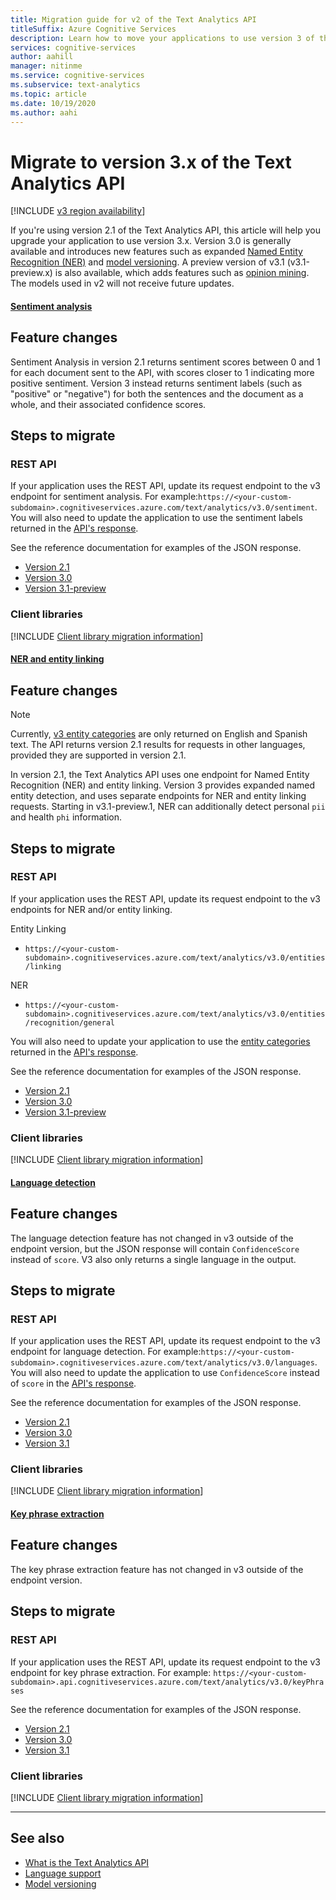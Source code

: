 ```yaml
---
title: Migration guide for v2 of the Text Analytics API
titleSuffix: Azure Cognitive Services
description: Learn how to move your applications to use version 3 of the Text Analytics API.
services: cognitive-services
author: aahill
manager: nitinme
ms.service: cognitive-services
ms.subservice: text-analytics
ms.topic: article
ms.date: 10/19/2020
ms.author: aahi
---
```


# Migrate to version 3.x of the Text Analytics API

[!INCLUDE [v3 region availability](includes/v3-region-availability.md)]

If you're using version 2.1 of the Text Analytics API, this article will help you upgrade your application to use version 3.x. Version 3.0 is generally available and introduces new features such as expanded [Named Entity Recognition (NER)](how-tos/text-analytics-how-to-entity-linking.md#named-entity-recognition-versions-and-features) and [model versioning](concepts/model-versioning.md). A preview version of v3.1 (v3.1-preview.x) is also available, which adds features such as [opinion mining](how-tos/text-analytics-how-to-sentiment-analysis.md#sentiment-analysis-versions-and-features). The models used in v2 will not receive future updates. 

#### [Sentiment analysis](#tab/sentiment-analysis)

## Feature changes 

Sentiment Analysis in version 2.1 returns sentiment scores between 0 and 1 for each document sent to the API, with scores closer to 1 indicating more positive sentiment. Version 3 instead returns sentiment labels (such as "positive" or "negative")  for both the sentences and the document as a whole, and their associated confidence scores. 

## Steps to migrate

### REST API

If your application uses the REST API, update its request endpoint to the v3 endpoint for sentiment analysis. For example:`https://<your-custom-subdomain>.cognitiveservices.azure.com/text/analytics/v3.0/sentiment`. You will also need to update the application to use the sentiment labels returned in the [API's response](how-tos/text-analytics-how-to-sentiment-analysis.md#view-the-results). 

See the reference documentation for examples of the JSON response.
* [Version 2.1](https://westcentralus.dev.cognitive.microsoft.com/docs/services/TextAnalytics-v2-1/operations/56f30ceeeda5650db055a3c9)
* [Version 3.0](https://westus.dev.cognitive.microsoft.com/docs/services/TextAnalytics-v3-0/operations/Sentiment) 
* [Version 3.1-preview](https://westcentralus.dev.cognitive.microsoft.com/docs/services/TextAnalytics-v3-1-preview-2/operations/Sentiment)

### Client libraries

[!INCLUDE [Client library migration information](includes/client-library-migration-section.md)]

#### [NER and entity linking](#tab/named-entity-recognition)

## Feature changes

> [!NOTE] 
> Currently, [v3 entity categories](named-entity-types.md) are only returned on English and Spanish text. The API returns version 2.1 results for requests in other languages, provided they are supported in version 2.1.

In version 2.1, the Text Analytics API uses one endpoint for Named Entity Recognition (NER) and entity linking. Version 3 provides expanded named entity detection, and uses separate endpoints for NER and entity linking requests. Starting in v3.1-preview.1, NER can additionally detect personal `pii` and health `phi` information. 

## Steps to migrate

### REST API

If your application uses the REST API, update its request endpoint to the v3 endpoints for NER and/or entity linking.

Entity Linking
* `https://<your-custom-subdomain>.cognitiveservices.azure.com/text/analytics/v3.0/entities/linking`

NER
* `https://<your-custom-subdomain>.cognitiveservices.azure.com/text/analytics/v3.0/entities/recognition/general`

You will also need to update your application to use the [entity categories](named-entity-types.md) returned in the [API's response](how-tos/text-analytics-how-to-entity-linking.md#view-results).

See the reference documentation for examples of the JSON response.
* [Version 2.1](https://westcentralus.dev.cognitive.microsoft.com/docs/services/TextAnalytics-v2-1/operations/5ac4251d5b4ccd1554da7634)
* [Version 3.0](https://westus.dev.cognitive.microsoft.com/docs/services/TextAnalytics-v3-0/operations/EntitiesRecognitionGeneral) 
* [Version 3.1-preview](https://westcentralus.dev.cognitive.microsoft.com/docs/services/TextAnalytics-v3-1-preview-2/operations/EntitiesRecognitionGeneral)

### Client libraries

[!INCLUDE [Client library migration information](includes/client-library-migration-section.md)]


#### [Language detection](#tab/language-detection)

## Feature changes 

The language detection feature has not changed in v3 outside of the endpoint version, but the JSON response will contain `ConfidenceScore` instead of `score`. V3 also only returns a single language in the output. 

## Steps to migrate

### REST API

If your application uses the REST API, update its request endpoint to the v3 endpoint for language detection. For example:`https://<your-custom-subdomain>.cognitiveservices.azure.com/text/analytics/v3.0/languages`. You will also need to update the application to use `ConfidenceScore` instead of `score` in the [API's response](how-tos/text-analytics-how-to-language-detection.md#step-3-view-the-results). 

See the reference documentation for examples of the JSON response.
* [Version 2.1](https://westcentralus.dev.cognitive.microsoft.com/docs/services/TextAnalytics-v2-1/operations/56f30ceeeda5650db055a3c7)
* [Version 3.0](https://westus.dev.cognitive.microsoft.com/docs/services/TextAnalytics-v3-0/operations/Languages) 
* [Version 3.1](https://westcentralus.dev.cognitive.microsoft.com/docs/services/TextAnalytics-v3-1-preview-2/operations/Languages)

### Client libraries

[!INCLUDE [Client library migration information](includes/client-library-migration-section.md)]


#### [Key phrase extraction](#tab/key-phrase-extraction)

## Feature changes 

The key phrase extraction feature has not changed in v3 outside of the endpoint version.

## Steps to migrate

### REST API

If your application uses the REST API, update its request endpoint to the v3 endpoint for key phrase extraction. For example: `https://<your-custom-subdomain>.api.cognitiveservices.azure.com/text/analytics/v3.0/keyPhrases`

See the reference documentation for examples of the JSON response.
* [Version 2.1](https://westcentralus.dev.cognitive.microsoft.com/docs/services/TextAnalytics-v2-1/operations/56f30ceeeda5650db055a3c6)
* [Version 3.0](https://westus.dev.cognitive.microsoft.com/docs/services/TextAnalytics-v3-0/operations/KeyPhrases) 
* [Version 3.1](https://westcentralus.dev.cognitive.microsoft.com/docs/services/TextAnalytics-v3-1-preview-1/operations/KeyPhrases)

### Client libraries

[!INCLUDE [Client library migration information](includes/client-library-migration-section.md)]

---


## See also

* [What is the Text Analytics API](overview.md)
* [Language support](language-support.md)
* [Model versioning](concepts/model-versioning.md)
